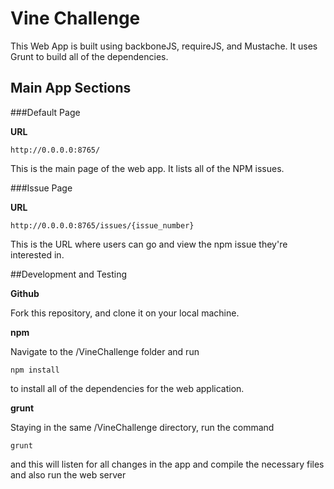 # Vine Challenge

This Web App is built using backboneJS, requireJS, and Mustache. It uses Grunt to build all of the dependencies.

## Main App Sections

###Default Page

**URL**
```
http://0.0.0.0:8765/
```

This is the main page of the web app. It lists all of the NPM issues.


###Issue Page

**URL** 
```
http://0.0.0.0:8765/issues/{issue_number}
```

This is the URL where users can go and view the npm issue they're interested in.

##Development and Testing

**Github**

Fork this repository, and clone it on your local machine.

**npm**

Navigate to the /VineChallenge folder and run 
```
npm install
```
to install all of the dependencies for the web application.

**grunt**

Staying in the same /VineChallenge directory, run the command 
```
grunt
```
and this will listen for all changes in the app and compile the necessary files and also run the web server
